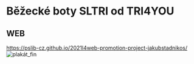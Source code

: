 # Běžecké boty SLTRI od TRI4YOU

## WEB
https://pslib-cz.github.io/2021l4web-promotion-project-jakubstadnikos/
![plakát_fin](https://user-images.githubusercontent.com/79641987/150854954-89879f7f-36c7-409a-930b-251df5d617d7.jpg)
